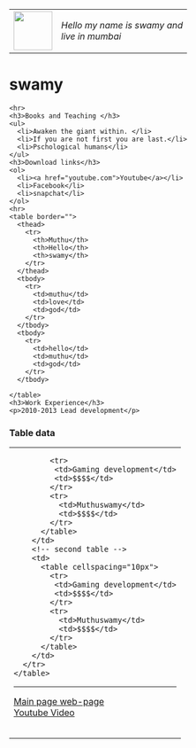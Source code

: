 <!DOCTYPE html>
<html lang="en" dir="ltr">

<head>
  <meta charset="utf-8">
  <title>broken</title>
</head>

<body>

  <div class="first-class">
    <table cellspacing="10">
      <td><img src="https://preview.redd.it/nue07kadycv71.jpg?width=640&crop=smart&auto=webp&s=460b13be510b5876448ed20fce7624709655e7ef"
         width="70" alt=""></td>
         <td>  <p><em>Hello my name is swamy and <br>
           live in mumbai</em></p></td>
    </table>
    <h1> swamy</h1>


    <hr>
    <h3>Books and Teaching </h3>
    <ul>
      <li>Awaken the giant within. </li>
      <li>If you are not first you are last.</li>
      <li>Pschological humans</li>
    </ul>
    <h3>Download links</h3>
    <ol>
      <li><a href="youtube.com">Youtube</a></li>
      <li>Facebook</li>
      <li>snapchat</li>
    </ol>
    <hr>
    <table border="">
      <thead>
        <tr>
          <th>Muthu</th>
          <th>Hello</th>
          <th>swamy</th>
        </tr>
      </thead>
      <tbody>
        <tr>
          <td>muthu</td>
          <td>love</td>
          <td>god</td>
        </tr>
      </tbody>
      <tbody>
        <tr>
          <td>hello</td>
          <td>muthu</td>
          <td>god</td>
        </tr>
      </tbody>

    </table>
    <h3>Work Experience</h3>
    <p>2010-2013 Lead development</p>
  </div>
  <tr>
    <!-- skills developemtn -->
      <h3>Table data</h3>
    <table cellspacing="5px">
      <tr>
        <!-- first table  -->
        <td>
          <table cellspacing="10px">

            <tr>
             <td>Gaming development</td>
             <td>$$$$</td>
            </tr>
            <tr>
              <td>Muthuswamy</td>
              <td>$$$$</td>
            </tr>
          </table>
        </td>
        <!-- second table -->
        <td>
          <table cellspacing="10px">
            <tr>
             <td>Gaming development</td>
             <td>$$$$</td>
            </tr>
            <tr>
              <td>Muthuswamy</td>
              <td>$$$$</td>
            </tr>
          </table>
        </td>
      </tr>
    </table>



  <hr>
  <a href="swamy.html">Main page web-page</a> <br>
  <a href="https://youtu.be/RDKuzH_B-4Y">Youtube Video</a>
</body>

</html>
